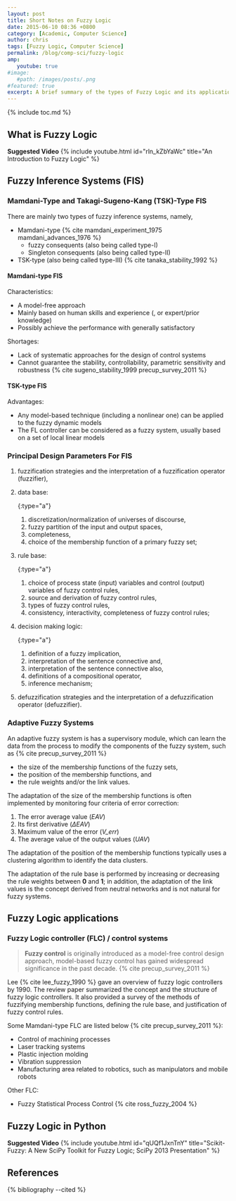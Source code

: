 ```yaml
---
layout: post
title: Short Notes on Fuzzy Logic
date: 2015-06-10 08:36 +0800
category: [Academic, Computer Science]
author: chris
tags: [Fuzzy Logic, Computer Science]
permalink: /blog/comp-sci/fuzzy-logic
amp:
   youtube: true
#image:
   #path: /images/posts/.png
#featured: true
excerpt: A brief summary of the types of Fuzzy Logic and its applications in control systems.
---
```


{% include toc.md %}

## What is Fuzzy Logic

<i class="far fa-play-circle"></i> **Suggested Video**
{% include youtube.html id="rln_kZbYaWc" title="An Introduction to Fuzzy Logic" %}

## Fuzzy Inference Systems (FIS)

### Mamdani-Type and Takagi-Sugeno-Kang (TSK)-Type FIS

There are mainly two types of fuzzy inference systems, namely,

+ Mamdani-type {% cite mamdani_experiment_1975 mamdani_advances_1976 %}
   - fuzzy consequents (also being called type-I)
   - Singleton consequents (also being called type-II)
+ TSK-type (also being called type-III) {% cite tanaka_stability_1992 %}

#### Mamdani-type FIS

Characteristics:

+ A model-free approach
+ Mainly based on human skills and experience (, or expert/prior knowledge)
+ Possibly achieve the performance with generally satisfactory

Shortages:

+ Lack of systematic approaches for the design of control systems
+ Cannot guarantee the stability, controllability, parametric sensitivity and robustness {% cite sugeno_stability_1999 precup_survey_2011 %}

#### TSK-type FIS

Advantages:

+ Any model-based technique (including a nonlinear one) can be applied to the fuzzy dynamic models
+ The FL controller can be considered as a fuzzy system, usually based on a set of local linear models

### Principal Design Parameters For FIS

1. fuzzification strategies and the interpretation  of a fuzzification  operator (fuzzifier),
2. data base:

   {:type="a"}
   1. discretization/normalization of universes of discourse,
   2. fuzzy partition of the input and output spaces,
   3. completeness,
   4. choice of the membership function of a primary fuzzy set;

3. rule base:

   {:type="a"}
   1. choice of process state (input)  variables and control (output) variables of fuzzy control rules,
   2. source and derivation of fuzzy control rules,
   3. types of fuzzy control rules,
   4. consistency, interactivity, completeness of fuzzy control rules;

4. decision making logic:

   {:type="a"}
   1. definition of a fuzzy implication,
   2. interpretation of the sentence connective and,
   3. interpretation of the sentence connective also,
   4. definitions of a compositional operator,
   5. inference mechanism;

5. defuzzification strategies and the interpretation of a defuzzification operator (defuzzifier).

### Adaptive Fuzzy Systems

An adaptive fuzzy system is has a supervisory module, which can learn the data from the process to modify the components of the fuzzy system, such as {% cite precup_survey_2011 %}

+ the size of the membership functions of the fuzzy sets,
+ the position of the membership functions, and
+ the rule weights and/or the link values.

The adaptation of the size of the membership functions is often implemented by monitoring four criteria of error correction:

1. The error average value (<var>EAV</var>)
1. Its first derivative (<var>ΔEAV</var>)
1. Maximum value of the error (<var>V_err</var>)
1. The average value of the output values (<var>UAV</var>)

The adaptation of the position of the membership functions typically uses a clustering algorithm to identify the data clusters.

The adaptation of the rule base is performed by increasing or decreasing the rule weights between **0** and **1**; in addition, the adaptation of the link values is the concept derived from neutral networks and is not natural for fuzzy systems.

## Fuzzy Logic applications

### Fuzzy Logic controller (FLC) / control systems

> **Fuzzy control** is originally introduced as a model-free control design approach, model-based fuzzy control has gained widespread significance in the past decade. {% cite precup_survey_2011 %}

Lee {% cite lee_fuzzy_1990 %} gave an overview of fuzzy logic controllers by 1990. The review paper summarized the concept and the structure of fuzzy logic controllers. It also provided a survey of the methods of fuzzifying membership functions, defining the rule base, and justification of fuzzy control rules.

Some Mamdani-type FLC are listed below {% cite precup_survey_2011 %}:

+ Control of machining processes
+ Laser tracking systems
+ Plastic injection molding
+ Vibration suppression
+ Manufacturing area related to robotics, such as manipulators and mobile robots

Other FLC:

+ Fuzzy Statistical Process Control {% cite ross_fuzzy_2004 %}

## Fuzzy Logic in Python

<i class="far fa-play-circle"></i> **Suggested Video**
{% include youtube.html id="qUQf1JxnTnY" title="Scikit-Fuzzy: A New SciPy Toolkit for Fuzzy Logic; SciPy 2013 Presentation" %}

## References

{% bibliography --cited %}

